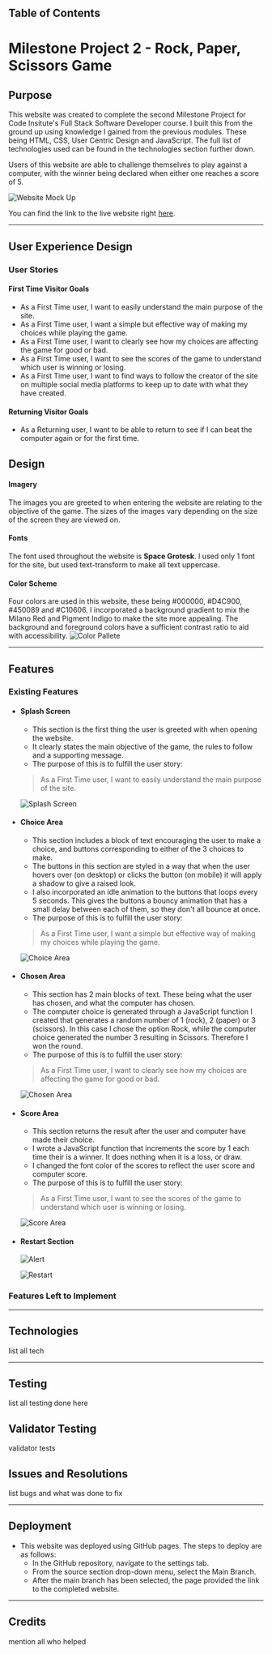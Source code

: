 ## Table of Contents

# Milestone Project 2 - Rock, Paper, Scissors Game
## Purpose
This website was created to complete the second Milestone Project for Code Insitute's Full Stack Software Developer course. I built this from the ground up using knowledge I gained from the previous modules. These being HTML, CSS, User Centric Design and JavaScript. The full list of technologies used can be found in the technologies section further down.

Users of this website are able to challenge themselves to play against a computer, with the winner being declared when either one reaches a score of 5.

![Website Mock Up](assets/images/readme/website-mock-up.png)

You can find the link to the live website right [here](https://jrdnbrkfld.github.io/pp2-rock-paper-scissors/).


***

## User Experience Design

### User Stories
#### First Time Visitor Goals
* As a First Time user, I want to easily understand the main purpose of the site.
* As a First Time user, I want a simple but effective way of making my choices while playing the game.
* As a First Time user, I want to clearly see how my choices are affecting the game for good or bad.
* As a First Time user, I want to see the scores of the game to understand which user is winning or losing.
* As a First Time user, I want to find ways to follow the creator of the site on multiple social media platforms to keep up to date with what they have created.
#### Returning Visitor Goals
* As a Returning user, I want to be able to return to see if I can beat the computer again or for the first time.


## Design
#### Imagery
The images you are greeted to when entering the website are relating to the objective of the game. The sizes of the images vary depending on the size of the screen they are viewed on.
#### Fonts
The font used throughout the website is **Space Grotesk**. I used only 1 font for the site, but used text-transform to make all text uppercase.
#### Color Scheme
Four colors are used in this website, these being #000000, #D4C900, #450089 and #C10606. I incorporated a background gradient to mix the Milano Red and Pigment Indigo to make the site more appealing. The background and foreground colors have a sufficient contrast ratio to aid with accessibility.
![Color Pallete](assets/images/readme/color-pallete.png)

*** 

## Features

### Existing Features
* #### Splash Screen
    * This section is the first thing the user is greeted with when opening the website. 
    * It clearly states the main objective of the game, the rules to follow and a supporting message.
    * The purpose of this is to fulfill the user story:
    > As a First Time user, I want to easily understand the main purpose of the site.

    ![Splash Screen](assets/images/readme/splash-screen.png)

* #### Choice Area
    * This section includes a block of text encouraging the user to make a choice, and buttons corresponding to either of the 3 choices to make.
    * The buttons in this section are styled in a way that when the user hovers over (on desktop) or clicks the button (on mobile) it will apply a shadow to give a raised look.
    * I also incorporated an idle animation to the buttons that loops every 5 seconds. This gives the buttons a bouncy animation that has a small delay between each of them, so they don't all bounce at once.
    * The purpose of this is to fulfill the user story:
    > As a First Time user, I want a simple but effective way of making my choices while playing the game.

    ![Choice Area](assets/images/readme/choice-area.png)

* #### Chosen Area
    * This section has 2 main blocks of text. These being what the user has chosen, and what the computer has chosen.
    * The computer choice is generated through a JavaScript function I created that generates a random number of 1 (rock), 2 (paper) or 3 (scissors). In this case I chose the option Rock, while the computer choice generated the number 3 resulting in Scissors. Therefore I won the round.
    * The purpose of this is to fulfill the user story:
    > As a First Time user, I want to clearly see how my choices are affecting the game for good or bad.

    ![Chosen Area](assets/images/readme/chosen-area.png)

* #### Score Area
    * This section returns the result after the user and computer have made their choice.
    * I wrote a JavaScript function that increments the score by 1 each time their is a winner. It does nothing when it is a loss, or draw.
    * I changed the font color of the scores to reflect the user score and computer score.
    * The purpose of this is to fulfill the user story:
    > As a First Time user, I want to see the scores of the game to understand which user is winning or losing.

    ![Score Area](assets/images/readme/score-area.png)

* #### Restart Section


    ![Alert](assets/images/readme/alert.png) 
    
    ![Restart](assets/images/readme/restart.png)


### Features Left to Implement

*** 

## Technologies

list all tech

***

## Testing

list all testing done here

## Validator Testing

validator tests

## Issues and Resolutions

list bugs and what was done to fix

***

## Deployment

* This website was deployed using GitHub pages. The steps to deploy are as follows:
    * In the GitHub repository, navigate to the settings tab.
    * From the source section drop-down menu, select the Main Branch.
    * After the main branch has been selected, the page provided the link to the completed website.

***

## Credits

mention all who helped